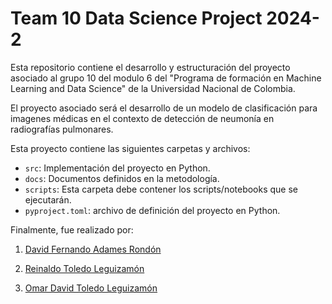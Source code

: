# Team 10 Data Science Project 2024-2

Esta repositorio contiene el desarrollo y estructuración del proyecto asociado al grupo 10 del modulo 6 del "Programa de formación en Machine Learning and Data Science" de la Universidad Nacional de Colombia.

El proyecto asociado será el desarrollo de un modelo de clasificación para imagenes médicas en el contexto de detección de neumonía en radiografías pulmonares.

Esta proyecto contiene las siguientes carpetas y archivos:

* `src`: Implementación del proyecto en Python.
* `docs`: Documentos definidos en la metodología.
* `scripts`: Esta carpeta debe contener los scripts/notebooks que se ejecutarán.
* `pyproject.toml`: archivo de definición del proyecto en Python.

Finalmente, fue realizado por:


1.  [David Fernando Adames Rondón](https://github.com/dfadames)

2.  [Reinaldo Toledo Leguizamón](https://github.com/Rey7910)

3.  [Omar David Toledo Leguizamón](https://github.com/omardtl24)